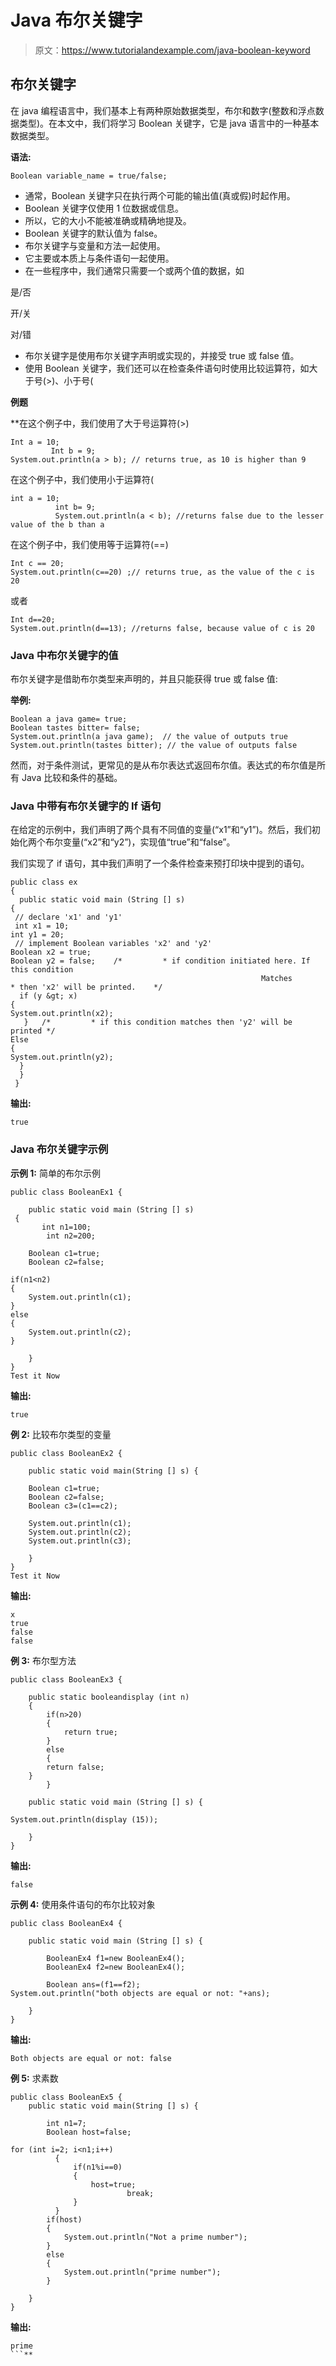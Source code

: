 # Java 布尔关键字

> 原文：<https://www.tutorialandexample.com/java-boolean-keyword>

## 布尔关键字

在 java 编程语言中，我们基本上有两种原始数据类型，布尔和数字(整数和浮点数据类型)。在本文中，我们将学习 Boolean 关键字，它是 java 语言中的一种基本数据类型。

**语法:**

```
Boolean variable_name = true/false;
```

*   通常，Boolean 关键字只在执行两个可能的输出值(真或假)时起作用。
*   Boolean 关键字仅使用 1 位数据或信息。
*   所以，它的大小不能被准确或精确地提及。
*   Boolean 关键字的默认值为 false。
*   布尔关键字与变量和方法一起使用。
*   它主要或本质上与条件语句一起使用。
*   在一些程序中，我们通常只需要一个或两个值的数据，如

是/否

开/关

对/错

*   布尔关键字是使用布尔关键字声明或实现的，并接受 true 或 false 值。
*   使用 Boolean 关键字，我们还可以在检查条件语句时使用比较运算符，如大于号(>)、小于号(

**例题**

 **在这个例子中，我们使用了大于号运算符(>)

```
Int a = 10;
         Int b = 9;
System.out.println(a > b); // returns true, as 10 is higher than 9 
```

在这个例子中，我们使用小于运算符(

```
int a = 10;
          int b= 9;
          System.out.println(a < b); //returns false due to the lesser value of the b than a 
```

在这个例子中，我们使用等于运算符(==)

```
Int c == 20;
System.out.println(c==20) ;// returns true, as the value of the c is 20 
```

或者

```
Int d==20;
System.out.println(d==13); //returns false, because value of c is 20 
```

### Java 中布尔关键字的值

布尔关键字是借助布尔类型来声明的，并且只能获得 true 或 false 值:

**举例:**

```
Boolean a java game= true;
Boolean tastes bitter= false;
System.out.println(a java game);  // the value of outputs true
System.out.println(tastes bitter); // the value of outputs false 
```

然而，对于条件测试，更常见的是从布尔表达式返回布尔值。表达式的布尔值是所有 Java 比较和条件的基础。

### Java 中带有布尔关键字的 If 语句

在给定的示例中，我们声明了两个具有不同值的变量(“x1”和“y1”)。然后，我们初始化两个布尔变量(“x2”和“y2”)，实现值“true”和“false”。

我们实现了 if 语句，其中我们声明了一个条件检查来预打印块中提到的语句。

```
public class ex
{  
  public static void main (String [] s)
{  
 // declare 'x1' and 'y1'       
 int x1 = 10;   
int y1 = 20;              
 // implement Boolean variables 'x2' and 'y2'        
Boolean x2 = true;   
Boolean y2 = false;    /*         * if condition initiated here. If this condition 
                                                        Matches
* then 'x2' will be printed.    */               
  if (y &gt; x)
{  
System.out.println(x2);   
   }   /*         * if this condition matches then 'y2' will be printed */              
Else
{  
System.out.println(y2);
  }
  }
 }
```

**输出:**

```
true
```

### Java 布尔关键字示例

**示例 1:** 简单的布尔示例

```
public class BooleanEx1 {  

    public static void main (String [] s)
 {  
       int n1=100;  
        int n2=200;  

    Boolean c1=true;  
    Boolean c2=false;  

if(n1<n2)  
{  
    System.out.println(c1);  
}  
else  
{  
    System.out.println(c2);  
}  

    }         
}  
Test it Now 
```

**输出:**

```
true
```

**例 2:** 比较布尔类型的变量

```
public class BooleanEx2 {  

    public static void main(String [] s) {  

    Boolean c1=true;  
    Boolean c2=false;  
    Boolean c3=(c1==c2);  

    System.out.println(c1);  
    System.out.println(c2);  
    System.out.println(c3);  

    }         
}  
Test it Now
```

**输出:**

```
x
true
false
false 
```

**例 3:** 布尔型方法

```
public class BooleanEx3 {  

    public static booleandisplay (int n)  
    {  
        if(n>20)  
        {  
            return true;  
        }  
        else  
        {  
        return false;  
    }  
        }  

    public static void main (String [] s) {  

System.out.println(display (15));  

    }         
} 
```

**输出:**

```
false 
```

**示例 4:** 使用条件语句的布尔比较对象

```
public class BooleanEx4 {  

    public static void main (String [] s) {  

        BooleanEx4 f1=new BooleanEx4();  
        BooleanEx4 f2=new BooleanEx4();  

        Boolean ans=(f1==f2);  
System.out.println("both objects are equal or not: "+ans);  

    }         
} 
```

**输出:**

```
Both objects are equal or not: false
```

**例 5:** 求素数

```
public class BooleanEx5 {  
    public static void main(String [] s) {  

        int n1=7;  
        Boolean host=false;  

for (int i=2; i<n1;i++)  
          {  
              if(n1%i==0)  
              {  
                  host=true;  
                          break;  
              }  
          }  
        if(host)  
        {  
            System.out.println("Not a prime number");  
        }  
        else  
        {  
            System.out.println("prime number");  
        }  

    }         
} 
```

**输出:**

```
prime
```**